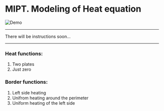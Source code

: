# MIPT. Modeling of Heat equation

![Demo](https://cloud.githubusercontent.com/assets/11920213/19579585/2648d77e-972a-11e6-90d7-b91923fd859d.gif)

***

There will be instructions soon...

***

### Heat functions:
1. Two plates
2. Just zero

### Border functions:
1. Left side heating
2. Unifrom heating around the perimeter
3. Uniform heating of the left side